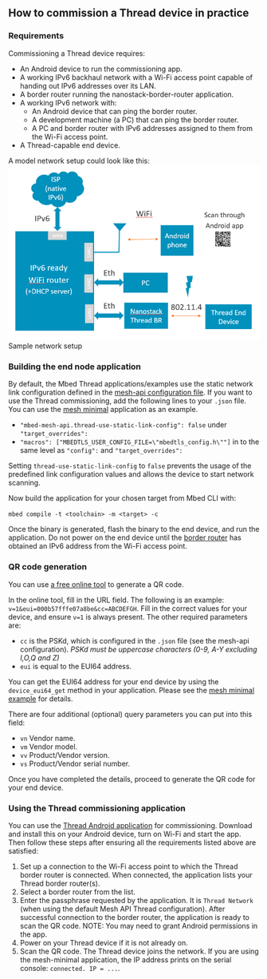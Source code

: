 <h2 id="thread-commissioning">How to commission a Thread device in practice</h2>

### Requirements

Commissioning a Thread device requires:

- An Android device to run the commissioning app.
- A working IPv6 backhaul network with a Wi-Fi access point capable of handing out IPv6 addresses over its LAN.
- A border router running the nanostack-border-router application.
- A working IPv6 network with:
  - An Android device that can ping the border router.
  - A development machine (a PC) that can ping the border router.
  - A PC and border router with IPv6 addresses assigned to them from the Wi-Fi access point.
- A Thread-capable end device.

A model network setup could look like this:
<span class="images">![](../../../images/Thread_network_setup.PNG)<span>Sample network setup</span></span>

### Building the end node application

By default, the Mbed Thread applications/examples use the static network link configuration defined in the [mesh-api configuration file](https://github.com/ARMmbed/mbed-os/blob/master/features/nanostack/mbed-mesh-api/mbed_lib.json). If you want to use the Thread commissioning, add the following lines to your `.json` file. You can use the [mesh minimal](../apis/mesh-api.html#mesh-example) application as an example.

- `"mbed-mesh-api.thread-use-static-link-config": false` under `"target_overrides":`
- `"macros": ["MBEDTLS_USER_CONFIG_FILE=\"mbedtls_config.h\""]` in to the same level as `"config":` and `"target_overrides":`

Setting `thread-use-static-link-config` to `false` prevents the usage of the predefined link configuration values and allows the device to start network scanning.

Now build the application for your chosen target from Mbed CLI with:

`mbed compile -t <toolchain> -m <target> -c`

Once the binary is generated, flash the binary to the end device, and run the application. Do not power on the end device until the [border router](https://github.com/ARMmbed/nanostack-border-router) has obtained an IPv6 address from the Wi-Fi access point.

### QR code generation

You can use [a free online tool](http://www.qr-code-generator.com/) to generate a QR code.

In the online tool, fill in the URL field. The following is an example: `v=1&eui=000b57fffe07a8be&cc=ABCDEFGH`. Fill in the correct values for your device, and ensure `v=1` is always present. The other required parameters are:

- `cc` is the PSKd, which is configured in the `.json` file (see the mesh-api configuration). *PSKd must be uppercase characters (0-9, A-Y excluding I,O,Q and Z)*
- `eui` is equal to the EUI64 address.

You can get the EUI64 address for your end device by using the `device_eui64_get` method in your application. Please see the [mesh minimal example](../apis/mesh-api.html#mesh-example) for details.

There are four additional (optional) query parameters you can put into this field:

- `vn`    Vendor name.
- `vm`    Vendor model.
- `vv`    Product/Vendor version.
- `vs`    Product/Vendor serial number.

Once you have completed the details, proceed to generate the QR code for your end device.

### Using the Thread commissioning application

You can use the [Thread Android application](https://play.google.com/store/apps/details?id=org.threadgroup.commissioner) for commissioning. Download and install this on your Android device, turn on Wi-Fi and start the app. Then follow these steps after ensuring all the requirements listed above are satisfied:

1. Set up a connection to the Wi-Fi access point to which the Thread border router is connected. When connected, the application lists your Thread border router(s).
2. Select a border router from the list.
3. Enter the passphrase requested by the application. It is `Thread Network` (when using the default Mesh API Thread configuration). After successful connection to the border router, the application is ready to scan the QR code. NOTE: You may need to grant Android permissions in the app.
4. Power on your Thread device if it is not already on.
5. Scan the QR code. The Thread device joins the network. If you are using the mesh-minimal application, the IP address prints on the serial console: `connected. IP = ...`.
